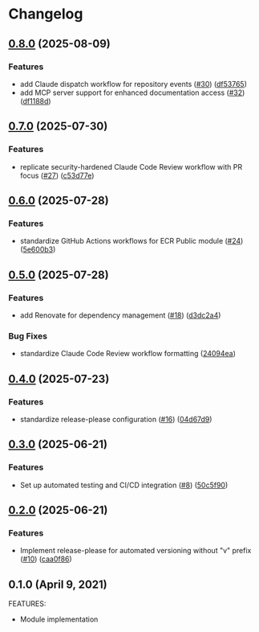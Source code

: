# Changelog

## [0.8.0](https://github.com/lgallard/terraform-aws-ecrpublic/compare/0.7.0...0.8.0) (2025-08-09)


### Features

* add Claude dispatch workflow for repository events ([#30](https://github.com/lgallard/terraform-aws-ecrpublic/issues/30)) ([df53765](https://github.com/lgallard/terraform-aws-ecrpublic/commit/df53765d16b4d6129bd4863bd8498db1ac4ba134))
* add MCP server support for enhanced documentation access ([#32](https://github.com/lgallard/terraform-aws-ecrpublic/issues/32)) ([df1188d](https://github.com/lgallard/terraform-aws-ecrpublic/commit/df1188ddd7ccf2cbafae08ec798945a6f476e779))

## [0.7.0](https://github.com/lgallard/terraform-aws-ecrpublic/compare/0.6.0...0.7.0) (2025-07-30)


### Features

* replicate security-hardened Claude Code Review workflow with PR focus ([#27](https://github.com/lgallard/terraform-aws-ecrpublic/issues/27)) ([c53d77e](https://github.com/lgallard/terraform-aws-ecrpublic/commit/c53d77e0d57953258df50b7ec5645f5996a6cdb6))

## [0.6.0](https://github.com/lgallard/terraform-aws-ecrpublic/compare/0.5.0...0.6.0) (2025-07-28)


### Features

* standardize GitHub Actions workflows for ECR Public module ([#24](https://github.com/lgallard/terraform-aws-ecrpublic/issues/24)) ([5e600b3](https://github.com/lgallard/terraform-aws-ecrpublic/commit/5e600b34967ae835c3a41f0c152a011b1604fee3))

## [0.5.0](https://github.com/lgallard/terraform-aws-ecrpublic/compare/0.4.0...0.5.0) (2025-07-28)


### Features

* add Renovate for dependency management ([#18](https://github.com/lgallard/terraform-aws-ecrpublic/issues/18)) ([d3dc2a4](https://github.com/lgallard/terraform-aws-ecrpublic/commit/d3dc2a4a74e625b79bd323e938e6691526883ee6))


### Bug Fixes

* standardize Claude Code Review workflow formatting ([24094ea](https://github.com/lgallard/terraform-aws-ecrpublic/commit/24094eaf06c14283cdf1f4d93778a687792e1f4e))

## [0.4.0](https://github.com/lgallard/terraform-aws-ecrpublic/compare/0.3.0...0.4.0) (2025-07-23)


### Features

* standardize release-please configuration ([#16](https://github.com/lgallard/terraform-aws-ecrpublic/issues/16)) ([04d67d9](https://github.com/lgallard/terraform-aws-ecrpublic/commit/04d67d9876fd4bc0310ea4e63834617241d9f396))

## [0.3.0](https://github.com/lgallard/terraform-aws-ecrpublic/compare/0.2.0...0.3.0) (2025-06-21)


### Features

* Set up automated testing and CI/CD integration ([#8](https://github.com/lgallard/terraform-aws-ecrpublic/issues/8)) ([50c5f90](https://github.com/lgallard/terraform-aws-ecrpublic/commit/50c5f90ce1ab7d4f345668c76de5381e60743362))

## [0.2.0](https://github.com/lgallard/terraform-aws-ecrpublic/compare/0.1.0...0.2.0) (2025-06-21)


### Features

* Implement release-please for automated versioning without "v" prefix ([#10](https://github.com/lgallard/terraform-aws-ecrpublic/issues/10)) ([caa0f86](https://github.com/lgallard/terraform-aws-ecrpublic/commit/caa0f868e0e3522dd1c979fd29c92e3db17c135f))

## 0.1.0 (April 9, 2021)

FEATURES:

  * Module implementation
